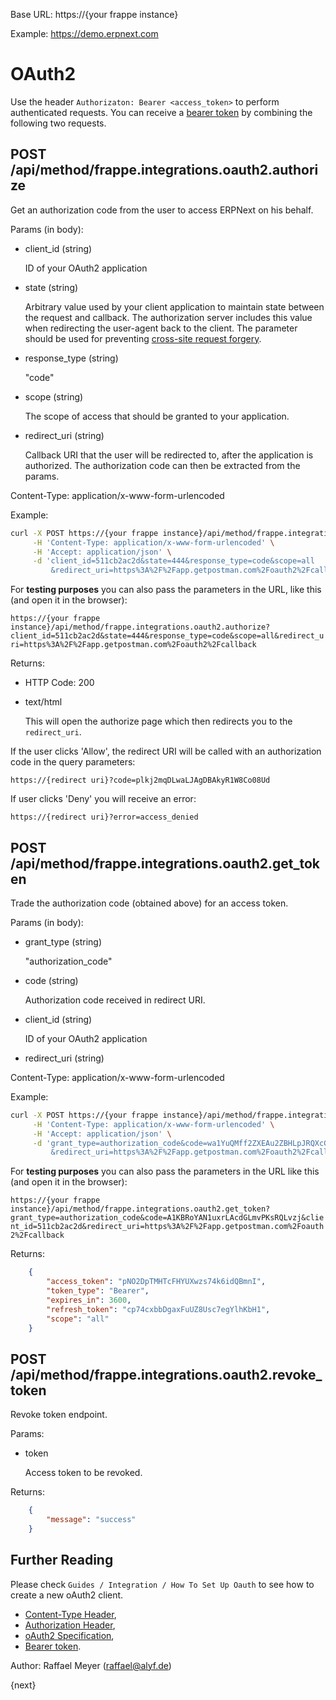 <!-- add-breadcrumbs -->

Base URL: https://{your frappe instance}

Example: https://demo.erpnext.com

# OAuth2

Use the header `Authorizaton: Bearer <access_token>` to perform authenticated requests. You can receive a [bearer token](https://tools.ietf.org/html/rfc6750) by combining the following two requests.

## POST /api/method/frappe.integrations.oauth2.authorize

Get an authorization code from the user to access ERPNext on his behalf.

Params (in body):

* client_id (string)

	ID of your OAuth2 application

* state (string)

	Arbitrary value used by your client application to maintain state between the request and callback. The authorization server includes this value when redirecting the user-agent back to the client. The parameter should be used for preventing [cross-site request forgery](https://tools.ietf.org/html/rfc6749#section-10.12).

* response_type (string)

	"code"

* scope (string)

	The scope of access that should be granted to your application.

* redirect_uri (string)

	Callback URI that the user will be redirected to, after the application is authorized. The authorization code can then be extracted from the params.

Content-Type: application/x-www-form-urlencoded

Example:

```bash
curl -X POST https://{your frappe instance}/api/method/frappe.integrations.oauth2.authorize \
     -H 'Content-Type: application/x-www-form-urlencoded' \
     -H 'Accept: application/json' \
     -d 'client_id=511cb2ac2d&state=444&response_type=code&scope=all
  	     &redirect_uri=https%3A%2F%2Fapp.getpostman.com%2Foauth2%2Fcallback'
```

For **testing purposes** you can also pass the parameters in the URL, like this (and open it in the browser):

`https://{your frappe instance}/api/method/frappe.integrations.oauth2.authorize?client_id=511cb2ac2d&state=444&response_type=code&scope=all&redirect_uri=https%3A%2F%2Fapp.getpostman.com%2Foauth2%2Fcallback`


Returns:

* HTTP Code: 200
* text/html

	This will open the authorize page which then redirects you to the `redirect_uri`.

If the user clicks 'Allow', the redirect URI will be called with an authorization code in the query parameters:

`https://{redirect uri}?code=plkj2mqDLwaLJAgDBAkyR1W8Co08Ud`

If user clicks 'Deny' you will receive an error:

`https://{redirect uri}?error=access_denied`


## POST /api/method/frappe.integrations.oauth2.get_token

Trade the authorization code (obtained above) for an access token.

Params (in body):

* grant_type (string)

	"authorization_code"

* code (string)

	Authorization code received in redirect URI.

* client_id (string)

	ID of your OAuth2 application

* redirect_uri (string)

Content-Type: application/x-www-form-urlencoded

Example:

```bash
curl -X POST https://{your frappe instance}/api/method/frappe.integrations.oauth2.get_token \
     -H 'Content-Type: application/x-www-form-urlencoded' \
     -H 'Accept: application/json' \
     -d 'grant_type=authorization_code&code=wa1YuQMff2ZXEAu2ZBHLpJRQXcGZdr
         &redirect_uri=https%3A%2F%2Fapp.getpostman.com%2Foauth2%2Fcallback&client_id=af615c2d3a'
```
For **testing purposes** you can also pass the parameters in the URL like this (and open it in the browser):

`https://{your frappe instance}/api/method/frappe.integrations.oauth2.get_token?grant_type=authorization_code&code=A1KBRoYAN1uxrLAcdGLmvPKsRQLvzj&client_id=511cb2ac2d&redirect_uri=https%3A%2F%2Fapp.getpostman.com%2Foauth2%2Fcallback`

Returns:

```json
	{
	    "access_token": "pNO2DpTMHTcFHYUXwzs74k6idQBmnI",
	    "token_type": "Bearer",
	    "expires_in": 3600,
	    "refresh_token": "cp74cxbbDgaxFuUZ8Usc7egYlhKbH1",
	    "scope": "all"
	}
```


## POST /api/method/frappe.integrations.oauth2.revoke_token

Revoke token endpoint.

Params:

* token

	Access token to be revoked.

Returns:

```json
	{
		"message": "success"
	}
```

## Further Reading

Please check `Guides / Integration / How To Set Up Oauth` to see how to create a new oAuth2 client.

* [Content-Type Header](https://developer.mozilla.org/en-US/docs/Web/HTTP/Headers/Content-Type),
* [Authorization Header](https://developer.mozilla.org/en-US/docs/Web/HTTP/Headers/Authorization),
* [oAuth2 Specification](https://tools.ietf.org/html/rfc6749),
* [Bearer token](https://tools.ietf.org/html/rfc6750).

Author: Raffael Meyer (raffael@alyf.de)

{next}